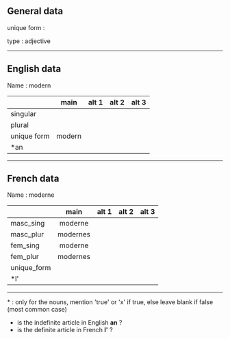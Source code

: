 ## General data

unique form :

type : adjective

---

## English data

Name : modern

|             |  main  | alt 1 | alt 2 | alt 3 |
| :---------- | :----: | :---: | :---: | ----- |
| singular    |        |       |       |       |
| plural      |        |       |       |       |
| unique form | modern |       |       |       |
| \*an        |        |       |       |       |

---

## French data

Name : moderne

|             |   main   | alt 1 | alt 2 | alt 3 |
| :---------- | :------: | :---: | :---: | :---: |
| masc_sing   | moderne  |       |       |       |
| masc_plur   | modernes |       |       |       |
| fem_sing    | moderne  |       |       |       |
| fem_plur    | modernes |       |       |       |
| unique_form |          |       |       |       |
| \*l'        |          |       |       |       |

---

\* : only for the nouns, mention 'true' or 'x' if true, else leave blank if false (most common case)

- is the indefinite article in English **an** ?
- is the definite article in French **l'** ?
